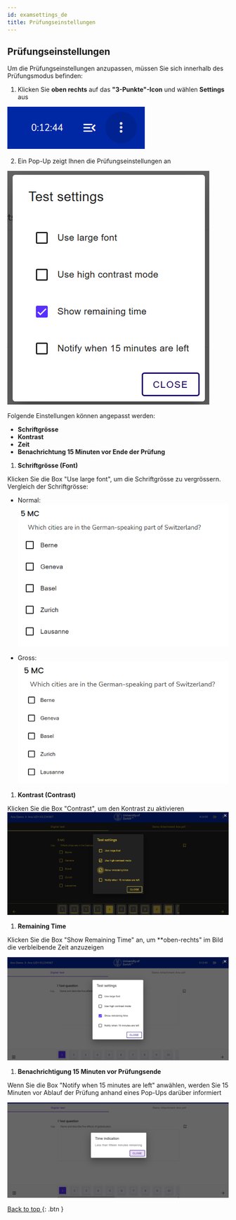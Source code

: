 ```yaml
---
id: examsettings_de
title: Prüfungseinstellungen
---
```


## Prüfungseinstellungen

Um die Prüfungseinstellungen anzupassen, müssen Sie sich innerhalb des Prüfungsmodus befinden:

1. Klicken Sie **oben rechts** auf das **"3-Punkte"-Icon** und wählen **Settings** aus

![Prüfungseinstellungen-icon](assets/examsettings-icon.png) 

2. Ein Pop-Up zeigt Ihnen die Prüfungseinstellungen an

![Prüfungseinstellungen-Popup](assets/examsettings-popup.png) 

Folgende Einstellungen können angepasst werden:
* **Schriftgrösse**
* **Kontrast**
* **Zeit**
* **Benachrichtung 15 Minuten vor Ende der Prüfung** 



1. **Schriftgrösse (Font)**

Klicken Sie die Box "Use large font", um die Schriftgrösse zu vergrössern. 
Vergleich der Schriftgrösse:

* Normal: ![Prüfungseinstellungen-Fontnormal](assets/examsettings-fontnormal.png) 

* Gross: ![Prüfungseinstellungen-Fontgross](assets/examsettings-fontgross.png) 


1. **Kontrast (Contrast)**

Klicken Sie die Box "Contrast", um den Kontrast zu aktivieren
![Prüfungseinstellungen-Kontrast](assets/examsettings-contrast.png) 


1. **Remaining Time**

Klicken Sie die Box "Show Remaining Time" an, um **oben-rechts" im Bild die verbleibende Zeit anzuzeigen

![Prüfungseinstellungen-Zeit](assets/examsettings-remainingtime.png) 


1. **Benachrichtigung 15 Minuten vor Prüfungsende**

Wenn Sie die Box "Notify when 15 minutes are left" anwählen, werden Sie 15 Minuten vor Ablauf der Prüfung anhand eines Pop-Ups darüber informiert

![Prüfungseinstellungen-15min](assets/examsettings-15min.png) 


[Back to top ](#top){: .btn }